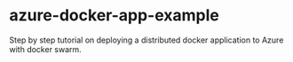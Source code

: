 # azure-docker-app-example
Step by step tutorial on deploying a distributed docker application to Azure with docker swarm.
